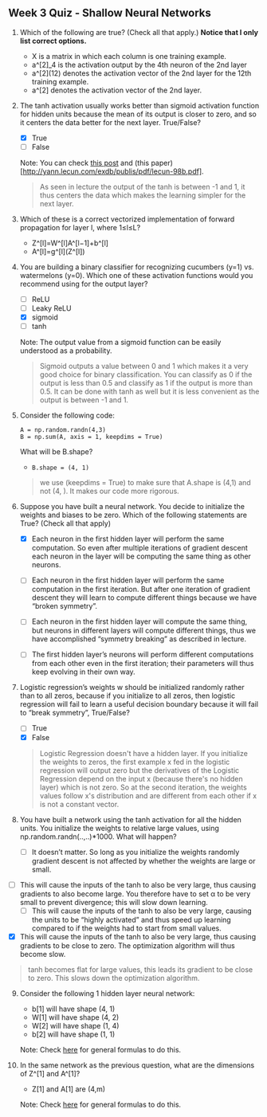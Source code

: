 ## Week 3 Quiz -  Shallow Neural Networks

1. Which of the following are true? (Check all that apply.) **Notice that I only list correct options.**

    - X is a matrix in which each column is one training example.
    - a^[2]_4 is the activation output by the 4th neuron of the 2nd layer
    - a^\[2\](12) denotes the activation vector of the 2nd layer for the 12th training example.
    - a^[2] denotes the activation vector of the 2nd layer.

    

2. The tanh activation usually works better than sigmoid activation function for hidden units because the mean of its output is closer to zero, and so it centers the data better for the next layer. True/False?

    - [x] True
    - [ ] False
    
    Note: You can check [this post](https://stats.stackexchange.com/a/101563/169377) and (this paper)[http://yann.lecun.com/exdb/publis/pdf/lecun-98b.pdf].
    
    > As seen in lecture the output of the tanh is between -1 and 1, it thus centers the data which makes the learning simpler for the next layer.
    
    
    
3. Which of these is a correct vectorized implementation of forward propagation for layer l, where 1≤l≤L?

    - Z^[l]=W^[l]A^[l−1]+b^[l]
    - A^[l]=g^\[l](Z^[l])

    

4. You are building a binary classifier for recognizing cucumbers (y=1) vs. watermelons (y=0). Which one of these activation functions would you recommend using for the output layer?

    - [ ] ReLU
    - [ ] Leaky ReLU
    - [x] sigmoid
    - [ ] tanh
    
    Note: The output value from a sigmoid function can be easily understood as a probability.
    
    > Sigmoid outputs a value between 0 and 1 which makes it a very good choice for binary classification. You can classify as 0 if the output is less than 0.5 and classify as 1 if the output is more than 0.5. It can be done with tanh as well but it is less convenient as the output is between -1 and 1.
    
    
    
5. Consider the following code:

    ```
    A = np.random.randn(4,3)
    B = np.sum(A, axis = 1, keepdims = True)
    ```

    What will be B.shape?

    * `B.shape = (4, 1)`

    >  we use (keepdims = True) to make sure that A.shape is (4,1) and not (4, ). It makes our code more rigorous.

    

6. Suppose you have built a neural network. You decide to initialize the weights and biases to be zero. Which of the following statements are True? (Check all that apply)

    - [x] Each neuron in the first hidden layer will perform the same computation. So even after multiple iterations of gradient descent each neuron in the layer will be computing the same thing as other neurons.
    - [ ] Each neuron in the first hidden layer will perform the same computation in the first iteration. But after one iteration of gradient descent they will learn to compute different things because we have “broken symmetry”.
    - [ ] Each neuron in the first hidden layer will compute the same thing, but neurons in different layers will compute different things, thus we have accomplished “symmetry breaking” as described in lecture.
    - [ ] The first hidden layer’s neurons will perform different computations from each other even in the first iteration; their parameters will thus keep evolving in their own way.
    
    
    
7. Logistic regression’s weights w should be initialized randomly rather than to all zeros, because if you initialize to all zeros, then logistic regression will fail to learn a useful decision boundary because it will fail to “break symmetry”, True/False?

    - [ ] True
    - [x] False

    >  Logistic Regression doesn't have a hidden layer. If you initialize the weights to zeros, the first example x fed in the logistic regression will output zero but the derivatives of the Logistic Regression depend on the input x (because there's no hidden layer) which is not zero. So at the second iteration, the weights values follow x's distribution and are different from each other if x is not a constant vector.

    

8. You have built a network using the tanh activation for all the hidden units. You initialize the weights to relative large values, using np.random.randn(..,..)*1000. What will happen?

    - [ ] It doesn’t matter. So long as you initialize the weights randomly gradient descent is not affected by whether the weights are large or small.
- [ ] This will cause the inputs of the tanh to also be very large, thus causing gradients to also become large. You therefore have to set α to be very small to prevent divergence; this will slow down learning.
    - [ ] This will cause the inputs of the tanh to also be very large, causing the units to be “highly activated” and thus speed up learning compared to if the weights had to start from small values.
- [x] This will cause the inputs of the tanh to also be very large, thus causing gradients to be close to zero. The optimization algorithm will thus become slow.
    
> tanh becomes flat for large values, this leads its gradient to be close to zero. This slows down the optimization algorithm.



9. Consider the following 1 hidden layer neural network:

    - b[1] will have shape (4, 1)
    - W[1] will have shape (4, 2)
    - W[2] will have shape (1, 4)
    - b[2] will have shape (1, 1)
    
    Note: Check [here](https://user-images.githubusercontent.com/14886380/29200515-7fdd1548-7e88-11e7-9d05-0878fe96bcfa.png) for general formulas to do this.
    
    
    
10. In the same network as the previous question, what are the dimensions of Z^[1] and A^[1]?

    - Z[1] and A[1] are (4,m)
    
    Note: Check [here](https://user-images.githubusercontent.com/14886380/29200515-7fdd1548-7e88-11e7-9d05-0878fe96bcfa.png) for general formulas to do this.